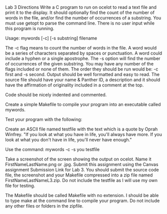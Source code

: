 Lab 3 Directions
Write a C program to run on ocelot to read a text file and print it to the display. It should optionally find the count of the number of words in the file, and/or find the number of occurrences of a substring. You must use getopt to parse the command line. There is no user input while this program is running.

Usage: mywords [-c] [-s substring] filename

The -c flag means to count the number of words in the file. A word would be a series of characters separated by spaces or punctuation. A word could include a hyphen or a single apostrophe.
The -s option will find the number of occurrences of the given substring.
You may have any number of the flags included or none of them.
The order they should be run would be: -c first and -s second.
Output should be well formatted and easy to read.
The source file should have your name & Panther ID, a description and it should have the affirmation of originality included in a comment at the top.

Code should be nicely indented and commented.

Create a simple Makefile to compile your program into an executable called mywords.

Test your program with the following:

Create an ASCII file named testfile with the text which is a quote by Oprah Winfrey.
"If you look at what you have in life, you'll always have more. If you look at what you don't have in life, you'll never have enough."

Use the command:
mywords -c -s you testfile

Take a screenshot of the screen showing the output on ocelot. Name it FirstNameLastName.png or .jpg.
Submit this assignment using the Canvas assignment Submission Link for Lab 3. You should submit the source code file, the screenshot and your Makefile compressed into a zip file named FirstNameLastNameL3.zip. Do not include the testfile as I will use my own file for testing.

The Makefile should be called Makefile with no extension. I should be able to type make at the command line to compile your program. Do not include any other files or folders in the zipfile.
